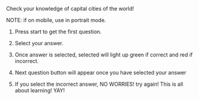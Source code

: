 Check your knowledge of capital cities of the world! 

NOTE: if on mobile, use in portrait mode.

1. Press start to get the first question. 

2. Select your answer.

3. Once answer is selected, selected will light up green if correct and red if incorrect.

4. Next question button will appear once you have selected your answer

5. If you select the incorrect answer, NO WORRIES! try again! 
This is all about learning! YAY!